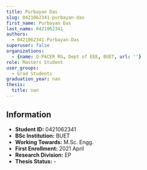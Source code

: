 ```yaml
---
title: Purbayan Das
slug: 0421062341-purbayan-das
first_name: Purbayan Das
last_name: 0421062341
authors:
  - 0421062341-Purbayan-Das
superuser: false
organizations:
  - {name: Q-PACER RG, Dept of EEE, BUET, url: ''}
role: Masters Student
user_groups:
  - Grad Students
graduation_year: nan
thesis:
  title: nan
---
```


## Information
* **Student ID:** 0421062341
* **BSc Institution:** BUET
* **Working Towards:** M.Sc. Engg.
* **First Enrollment:** 2021 April
* **Research Division:** EP
* **Thesis Status:** -
